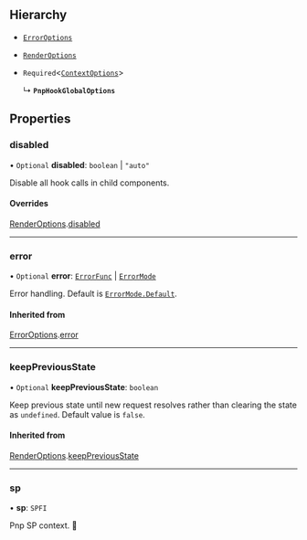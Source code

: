 
## Hierarchy

- [`ErrorOptions`](ErrorOptions.md)

- [`RenderOptions`](RenderOptions.md)

- `Required`<[`ContextOptions`](ContextOptions.md)\>

  ↳ **`PnpHookGlobalOptions`**

## Properties

### disabled

• `Optional` **disabled**: `boolean` \| ``"auto"``

Disable all hook calls in child components.

#### Overrides

[RenderOptions](RenderOptions.md).[disabled](RenderOptions.md#disabled)

___

### error

• `Optional` **error**: [`ErrorFunc`](../Types/ErrorFunc.md#errorfunc) \| [`ErrorMode`](../Enums/ErrorMode.md)

Error handling. Default is [`ErrorMode.Default`](../Enums/ErrorMode.md#default).

#### Inherited from

[ErrorOptions](ErrorOptions.md).[error](ErrorOptions.md#error)

___

### keepPreviousState

• `Optional` **keepPreviousState**: `boolean`

Keep previous state until new request resolves rather than clearing the state as `undefined`. Default value is `false`.


#### Inherited from

[RenderOptions](RenderOptions.md).[keepPreviousState](RenderOptions.md#keeppreviousstate)


___

### sp

• **sp**: `SPFI`

Pnp SP context. <ToolTip text="Changing sp value repeats request">🚩</ToolTip>
